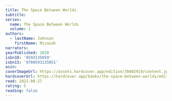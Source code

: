 ```yaml
---
title: The Space Between Worlds
subtitle:
series:
  name: The Space Between Worlds
  volume: 1
authors:
  - lastName: Johnson
    firstName: Micaiah
narrators:
yearPublished: 2020
isbn10: '0593135059'
isbn13: '9780593135051'
asin:
coverImageUrl: https://assets.hardcover.app/edition/30402919/content.jpeg
hardcoverUrl: https://hardcover.app/books/the-space-between-worlds/editions/21131565
read: 2021-08-27
rating: 5
reading: false
---
```

